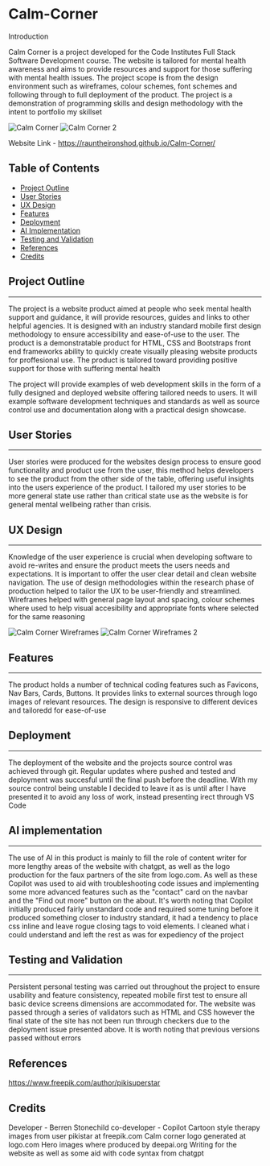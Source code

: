 ﻿# Calm-Corner

Introduction

Calm Corner is a project developed for the Code Institutes Full Stack Software Development course. The website is tailored for mental health awareness and aims to provide resources and support for those suffering with mental health issues. The project scope is from the design environment such as wireframes, colour schemes, font schemes and following through to full deployment of the product. The project is a demonstration of programming skills and design methodology with the intent to portfolio my skillset

![Calm Corner](https://github.com/user-attachments/assets/81a80578-1dda-4c88-93e9-e0d2ec2ba975)
![Calm Corner 2](https://github.com/user-attachments/assets/36c19bee-d51c-4509-9909-8711b92bd732)


Website Link - https://rauntheironshod.github.io/Calm-Corner/

## Table of Contents
- [Project Outline](#project-outline)
- [User Stories](#user-stories)
- [UX Design](#ux-design)
- [Features](#features)
- [Deployment](#deployment)
- [AI Implementation](#ai-implementation)
- [Testing and Validation](#testing-and-validation)
- [References](#references)
- [Credits](#credits)

## Project Outline
---------------
The project is a website product aimed at people who seek mental health support and guidance, it will provide resources, guides and links to other helpful agencies. It is designed with an industry standard mobile first design methodology to ensure accessibility and ease-of-use to the user. The product is a demonstratable product for HTML, CSS and Bootstraps front end frameworks ability to quickly create visually pleasing website products for proffesional use. The product is tailored toward providing positive support for those with suffering mental health

The project will provide examples of web development skills in the form of a fully designed and deployed website offering tailored needs to users. It will example software development techniques and standards as well as source control use and documentation along with a practical design showcase.

## User Stories
------------
User stories were produced for the websites design process to ensure good functionality and product use from the user, this method helps developers to see the product from the other side of the table, offering useful insights into the users experience of the product. I tailored my user stories to be more general state use rather than critical state use as the website is for general mental wellbeing rather than crisis.

## UX Design
---------
Knowledge of the user experience is crucial when developing software to avoid re-writes and ensure the product meets the users needs and expectations. It is important to offer the user clear detail and clean website navigation. The use of design methodologies within the research phase of production helped to tailor the UX to be user-friendly and streamlined. Wireframes helped with general page layout and spacing, colour schemes where used to help visual accesibility and appropriate fonts where selected for the same reasoning

![Calm Corner Wireframes](https://github.com/user-attachments/assets/ad9360a7-48b7-49a4-b694-7e6e18ed0829)
![Calm Corner Wireframes 2](https://github.com/user-attachments/assets/2918d2ec-bc59-42dc-a8ab-b63e0cd91893)

## Features
--------
The product holds a number of technical coding features such as Favicons, Nav Bars, Cards, Buttons. It provides links to external sources through logo images of relevant resources. The design is responsive to different devices and tailoredd for ease-of-use

## Deployment
----------
The deployment of the website and the projects source control was achieved through git. Regular updates where pushed and tested and deployment was succesful until the final push before the deadline. With my source control being unstable I decided to leave it as is until after I have presented it to avoid any loss of work, instead presenting irect through VS Code

## AI implementation
-----------------
The use of AI in this product is mainly to fill the role of content writer for more lengthy areas of the website with chatgpt, as well as the logo production for the faux partners of the site from logo.com. As well as these Copilot was used to aid with troubleshooting code issues and implementing some more advanced features such as the "contact" card on the navbar and the "Find out more" button on the about. It's worth noting that Copilot initially produced fairly unstandard code and required some tuning before it produced something closer to industry standard, it had a tendency to place css inline and leave rogue closing tags to void elements. I cleaned what i could understand and left the rest as was for expediency of the project

## Testing and Validation
----------------------
Persistent personal testing was carried out throughout the project to ensure usability and feature consistency, repeated mobile first test to ensure all basic device screens dimensions are accommodated for. The website was passed through a series of validators such as HTML and CSS however the final state of the site has not been run through checkers due to the deployment issue presented above. It is worth noting that previous versions passed without errors

References
----------
https://www.freepik.com/author/pikisuperstar

Credits
-------
Developer - Berren Stonechild
co-developer - Copilot
Cartoon style therapy images from user pikistar at freepik.com
Calm corner logo generated at logo.com
Hero images where produced by deepai.org
Writing for the website as well as some aid with code syntax from chatgpt










